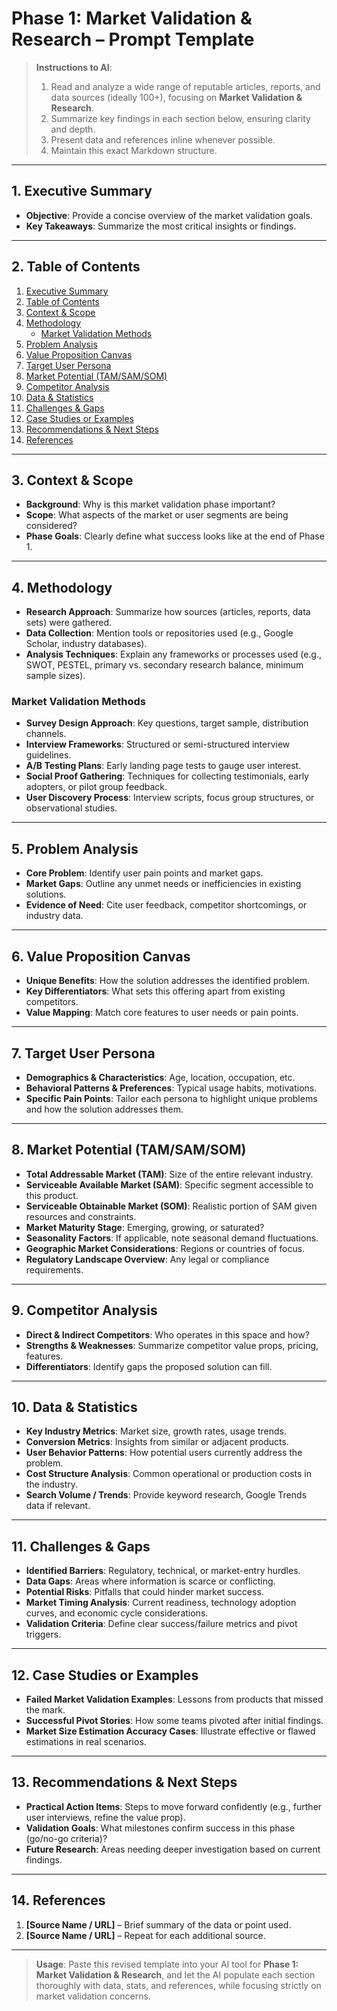 # **Phase 1: Market Validation & Research – Prompt Template**

> **Instructions to AI**:
> 1. Read and analyze a wide range of reputable articles, reports, and data sources (ideally 100+), focusing on **Market Validation & Research**.
> 2. Summarize key findings in each section below, ensuring clarity and depth.
> 3. Present data and references inline whenever possible.
> 4. Maintain this exact Markdown structure.

---

## **1. Executive Summary**
- **Objective**: Provide a concise overview of the market validation goals.
- **Key Takeaways**: Summarize the most critical insights or findings.

---

## **2. Table of Contents**
1. [Executive Summary](#1-executive-summary)
2. [Table of Contents](#2-table-of-contents)
3. [Context & Scope](#3-context--scope)
4. [Methodology](#4-methodology)
   - [Market Validation Methods](#market-validation-methods)
5. [Problem Analysis](#5-problem-analysis)
6. [Value Proposition Canvas](#6-value-proposition-canvas)
7. [Target User Persona](#7-target-user-persona)
8. [Market Potential (TAM/SAM/SOM)](#8-market-potential-tamsamsom)
9. [Competitor Analysis](#9-competitor-analysis)
10. [Data & Statistics](#10-data--statistics)
11. [Challenges & Gaps](#11-challenges--gaps)
12. [Case Studies or Examples](#12-case-studies-or-examples)
13. [Recommendations & Next Steps](#13-recommendations--next-steps)
14. [References](#14-references)

---

## **3. Context & Scope**
- **Background**: Why is this market validation phase important?
- **Scope**: What aspects of the market or user segments are being considered?
- **Phase Goals**: Clearly define what success looks like at the end of Phase 1.

---

## **4. Methodology**
- **Research Approach**: Summarize how sources (articles, reports, data sets) were gathered.
- **Data Collection**: Mention tools or repositories used (e.g., Google Scholar, industry databases).
- **Analysis Techniques**: Explain any frameworks or processes used (e.g., SWOT, PESTEL, primary vs. secondary research balance, minimum sample sizes).

### **Market Validation Methods**
- **Survey Design Approach**: Key questions, target sample, distribution channels.
- **Interview Frameworks**: Structured or semi-structured interview guidelines.
- **A/B Testing Plans**: Early landing page tests to gauge user interest.
- **Social Proof Gathering**: Techniques for collecting testimonials, early adopters, or pilot group feedback.
- **User Discovery Process**: Interview scripts, focus group structures, or observational studies.

---

## **5. Problem Analysis**
- **Core Problem**: Identify user pain points and market gaps.
- **Market Gaps**: Outline any unmet needs or inefficiencies in existing solutions.
- **Evidence of Need**: Cite user feedback, competitor shortcomings, or industry data.

---

## **6. Value Proposition Canvas**
- **Unique Benefits**: How the solution addresses the identified problem.
- **Key Differentiators**: What sets this offering apart from existing competitors.
- **Value Mapping**: Match core features to user needs or pain points.

---

## **7. Target User Persona**
- **Demographics & Characteristics**: Age, location, occupation, etc.
- **Behavioral Patterns & Preferences**: Typical usage habits, motivations.
- **Specific Pain Points**: Tailor each persona to highlight unique problems and how the solution addresses them.

---

## **8. Market Potential (TAM/SAM/SOM)**
- **Total Addressable Market (TAM)**: Size of the entire relevant industry.
- **Serviceable Available Market (SAM)**: Specific segment accessible to this product.
- **Serviceable Obtainable Market (SOM)**: Realistic portion of SAM given resources and constraints.
- **Market Maturity Stage**: Emerging, growing, or saturated?
- **Seasonality Factors**: If applicable, note seasonal demand fluctuations.
- **Geographic Market Considerations**: Regions or countries of focus.
- **Regulatory Landscape Overview**: Any legal or compliance requirements.

---

## **9. Competitor Analysis**
- **Direct & Indirect Competitors**: Who operates in this space and how?
- **Strengths & Weaknesses**: Summarize competitor value props, pricing, features.
- **Differentiators**: Identify gaps the proposed solution can fill.

---

## **10. Data & Statistics**
- **Key Industry Metrics**: Market size, growth rates, usage trends.
- **Conversion Metrics**: Insights from similar or adjacent products.
- **User Behavior Patterns**: How potential users currently address the problem.
- **Cost Structure Analysis**: Common operational or production costs in the industry.
- **Search Volume / Trends**: Provide keyword research, Google Trends data if relevant.

---

## **11. Challenges & Gaps**
- **Identified Barriers**: Regulatory, technical, or market-entry hurdles.
- **Data Gaps**: Areas where information is scarce or conflicting.
- **Potential Risks**: Pitfalls that could hinder market success.
- **Market Timing Analysis**: Current readiness, technology adoption curves, and economic cycle considerations.
- **Validation Criteria**: Define clear success/failure metrics and pivot triggers.

---

## **12. Case Studies or Examples**
- **Failed Market Validation Examples**: Lessons from products that missed the mark.
- **Successful Pivot Stories**: How some teams pivoted after initial findings.
- **Market Size Estimation Accuracy Cases**: Illustrate effective or flawed estimations in real scenarios.

---

## **13. Recommendations & Next Steps**
- **Practical Action Items**: Steps to move forward confidently (e.g., further user interviews, refine the value prop).
- **Validation Goals**: What milestones confirm success in this phase (go/no-go criteria)?
- **Future Research**: Areas needing deeper investigation based on current findings.

---

## **14. References**
1. **[Source Name / URL]** – Brief summary of the data or point used.
2. **[Source Name / URL]** – Repeat for each additional source.

---

> **Usage**: Paste this revised template into your AI tool for **Phase 1: Market Validation & Research**, and let the AI populate each section thoroughly with data, stats, and references, while focusing strictly on market validation concerns.
